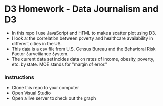 # D3 Homework - Data Journalism and D3

* In this repo I use JavaScript and HTML to make a scatter plot using D3.
* I look at the correlation between poverty and healthcare availability in different cities in the US.
* This data is a csv file from U.S. Census Bureau and the Behavioral Risk Factor Surveillance System.
* The current data set incldes data on rates of income, obesity, poverty, etc. by state. MOE stands for "margin of error."

### Instructions
* Clone this repo to your computer 
* Open Visual Studio
* Open a live server to check out the graph
